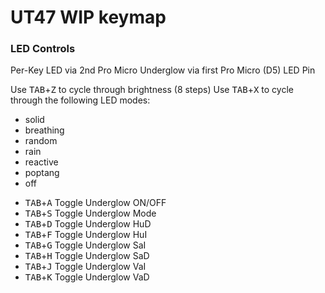 # UT47 WIP keymap

### LED Controls

Per-Key LED via 2nd Pro Micro
Underglow via first Pro Micro (D5) LED Pin

Use <kbd>TAB</kbd>+<kbd>Z</kbd> to cycle through brightness (8 steps)
Use <kbd>TAB</kbd>+<kbd>X</kbd> to cycle through the following LED modes:
- solid
- breathing
- random
- rain
- reactive
- poptang
- off

* <kbd>TAB</kbd>+<kbd>A</kbd> Toggle Underglow ON/OFF
* <kbd>TAB</kbd>+<kbd>S</kbd> Toggle Underglow Mode
* <kbd>TAB</kbd>+<kbd>D</kbd> Toggle Underglow HuD
* <kbd>TAB</kbd>+<kbd>F</kbd> Toggle Underglow HuI
* <kbd>TAB</kbd>+<kbd>G</kbd> Toggle Underglow SaI
* <kbd>TAB</kbd>+<kbd>H</kbd> Toggle Underglow SaD
* <kbd>TAB</kbd>+<kbd>J</kbd> Toggle Underglow VaI
* <kbd>TAB</kbd>+<kbd>K</kbd> Toggle Underglow VaD
